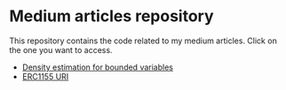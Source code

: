 # Medium articles repository
This repository contains the code related to my medium articles. Click on the one you want to access.
- [Density estimation for bounded variables](Density%20estimation%20for%20bounded%20variables)
- [ERC1155 URI](aaa)
